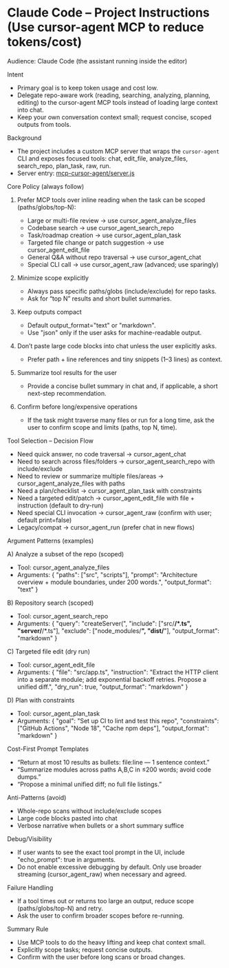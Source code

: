 # Claude Code – Project Instructions (Use cursor-agent MCP to reduce tokens/cost)

Audience: Claude Code (the assistant running inside the editor)

Intent
- Primary goal is to keep token usage and cost low.
- Delegate repo-aware work (reading, searching, analyzing, planning, editing) to the cursor-agent MCP tools instead of loading large context into chat.
- Keep your own conversation context small; request concise, scoped outputs from tools.

Background
- The project includes a custom MCP server that wraps the `cursor-agent` CLI and exposes focused tools: chat, edit_file, analyze_files, search_repo, plan_task, raw, run.
- Server entry: [mcp-cursor-agent/server.js](mcp-cursor-agent/server.js)

Core Policy (always follow)
1) Prefer MCP tools over inline reading when the task can be scoped (paths/globs/top-N):
   - Large or multi-file review → use cursor_agent_analyze_files
   - Codebase search → use cursor_agent_search_repo
   - Task/roadmap creation → use cursor_agent_plan_task
   - Targeted file change or patch suggestion → use cursor_agent_edit_file
   - General Q&A without repo traversal → use cursor_agent_chat
   - Special CLI call → use cursor_agent_raw (advanced; use sparingly)

2) Minimize scope explicitly
   - Always pass specific paths/globs (include/exclude) for repo tasks.
   - Ask for “top N” results and short bullet summaries.

3) Keep outputs compact
   - Default output_format="text" or "markdown".
   - Use "json" only if the user asks for machine-readable output.

4) Don’t paste large code blocks into chat unless the user explicitly asks.
   - Prefer path + line references and tiny snippets (1–3 lines) as context.

5) Summarize tool results for the user
   - Provide a concise bullet summary in chat and, if applicable, a short next-step recommendation.

6) Confirm before long/expensive operations
   - If the task might traverse many files or run for a long time, ask the user to confirm scope and limits (paths, top N, time).

Tool Selection – Decision Flow
- Need quick answer, no code traversal → cursor_agent_chat
- Need to search across files/folders → cursor_agent_search_repo with include/exclude
- Need to review or summarize multiple files/areas → cursor_agent_analyze_files with paths
- Need a plan/checklist → cursor_agent_plan_task with constraints
- Need a targeted edit/patch → cursor_agent_edit_file with file + instruction (default to dry-run)
- Need special CLI invocation → cursor_agent_raw (confirm with user; default print=false)
- Legacy/compat → cursor_agent_run (prefer chat in new flows)

Argument Patterns (examples)

A) Analyze a subset of the repo (scoped)
- Tool: cursor_agent_analyze_files
- Arguments:
  {
    "paths": ["src", "scripts"],
    "prompt": "Architecture overview + module boundaries, under 200 words.",
    "output_format": "text"
  }

B) Repository search (scoped)
- Tool: cursor_agent_search_repo
- Arguments:
  {
    "query": "createServer(",
    "include": ["src/**/*.ts", "server/**/*.ts"],
    "exclude": ["node_modules/**", "dist/**"],
    "output_format": "markdown"
  }

C) Targeted file edit (dry run)
- Tool: cursor_agent_edit_file
- Arguments:
  {
    "file": "src/app.ts",
    "instruction": "Extract the HTTP client into a separate module; add exponential backoff retries. Propose a unified diff.",
    "dry_run": true,
    "output_format": "markdown"
  }

D) Plan with constraints
- Tool: cursor_agent_plan_task
- Arguments:
  {
    "goal": "Set up CI to lint and test this repo",
    "constraints": ["GitHub Actions", "Node 18", "Cache npm deps"],
    "output_format": "markdown"
  }

Cost-First Prompt Templates
- “Return at most 10 results as bullets: file:line — 1 sentence context.”
- “Summarize modules across paths A,B,C in ≤200 words; avoid code dumps.”
- “Propose a minimal unified diff; no full file listings.”

Anti-Patterns (avoid)
- Whole-repo scans without include/exclude scopes
- Large code blocks pasted into chat
- Verbose narrative when bullets or a short summary suffice

Debug/Visibility
- If user wants to see the exact tool prompt in the UI, include "echo_prompt": true in arguments.
- Do not enable excessive debugging by default. Only use broader streaming (cursor_agent_raw) when necessary and agreed.

Failure Handling
- If a tool times out or returns too large an output, reduce scope (paths/globs/top-N) and retry.
- Ask the user to confirm broader scopes before re-running.

Summary Rule
- Use MCP tools to do the heavy lifting and keep chat context small.
- Explicitly scope tasks; request concise outputs.
- Confirm with the user before long scans or broad changes.